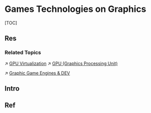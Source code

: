 # Games Technologies on Graphics

[TOC]



## Res
### Related Topics
↗ [GPU Virtualization](../../../🧬%20Computer%20System/🚀%20Virtualization%20Theory/Hardware%20Level%20Virtualization%20(Hypervisors)/GPU%20Virtualization.md)
↗ [GPU (Graphics Processing Unit)](../../../🧬%20Computer%20System/Computer%20Architecture/Computer%20Microarchitectures%20(Computer%20Organization)%20&%20von%20Neumann%20Model/Computer%20Processors/Microprocessors%20Unit%20(MPU)/GPU%20(Graphics%20Processing%20Unit)/GPU%20(Graphics%20Processing%20Unit).md)

↗ [Graphic Game Engines & DEV](../../../🧰%20Generic%20Tools%20&%20Projects/🚀%20Life%20Productivity/🕹️%20Games/📌%20Graphic%20Game%20Engines%20&%20DEV/Graphic%20Game%20Engines%20&%20DEV.md)



## Intro



## Ref


